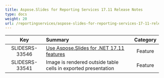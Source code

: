 ```yaml
---
title: Aspose.Slides for Reporting Services 17.11 Release Notes
type: docs
weight: 20
url: /reportingservices/aspose-slides-for-reporting-services-17-11-release-notes/
---
```


|**Key** |**Summary** |**Category** |
| :-: | :- | :-: |
|SLIDESRS-33546|[Use Aspose.Slides for .NET 17.11 features](/slides/net/aspose-slides-for-net-17-11-release-notes/)|Feature|
|SLIDESRS-33541|Image is rendered outside table cells in exported presentation|Feature|

